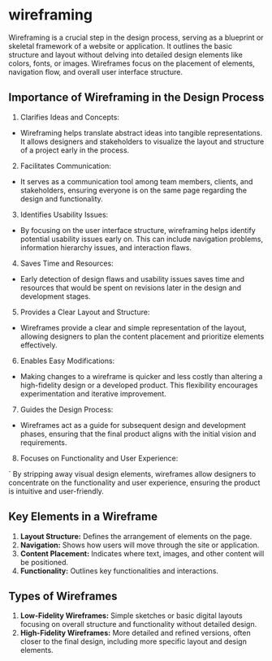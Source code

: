 # wireframing

Wireframing is a crucial step in the design process, serving as a blueprint or skeletal framework of a website or application. It outlines the basic structure and layout without delving into detailed design elements like colors, fonts, or images. Wireframes focus on the placement of elements, navigation flow, and overall user interface structure.

## Importance of Wireframing in the Design Process
1. Clarifies Ideas and Concepts:

- Wireframing helps translate abstract ideas into tangible representations. It allows designers and stakeholders to visualize the layout and structure of a project early in the process.

2. Facilitates Communication:

- It serves as a communication tool among team members, clients, and stakeholders, ensuring everyone is on the same page regarding the design and functionality.

3. Identifies Usability Issues:

- By focusing on the user interface structure, wireframing helps identify potential usability issues early on. This can include navigation problems, information hierarchy issues, and interaction flaws.

4. Saves Time and Resources:

- Early detection of design flaws and usability issues saves time and resources that would be spent on revisions later in the design and development stages.

5. Provides a Clear Layout and Structure:

- Wireframes provide a clear and simple representation of the layout, allowing designers to plan the content placement and prioritize elements effectively.

6. Enables Easy Modifications:

- Making changes to a wireframe is quicker and less costly than altering a high-fidelity design or a developed product. This flexibility encourages experimentation and iterative improvement.

7. Guides the Design Process:

- Wireframes act as a guide for subsequent design and development phases, ensuring that the final product aligns with the initial vision and requirements.

8. Focuses on Functionality and User Experience:

` By stripping away visual design elements, wireframes allow designers to concentrate on the functionality and user experience, ensuring the product is intuitive and user-friendly.

## Key Elements in a Wireframe
1. **Layout Structure:** Defines the arrangement of elements on the page.
2. **Navigation:** Shows how users will move through the site or application.
3. **Content Placement:** Indicates where text, images, and other content will be positioned.
4. **Functionality:** Outlines key functionalities and interactions.


## Types of Wireframes
1. **Low-Fidelity Wireframes:** Simple sketches or basic digital layouts focusing on overall structure and functionality without detailed design.
2. **High-Fidelity Wireframes:** More detailed and refined versions, often closer to the final design, including more specific layout and design elements.
